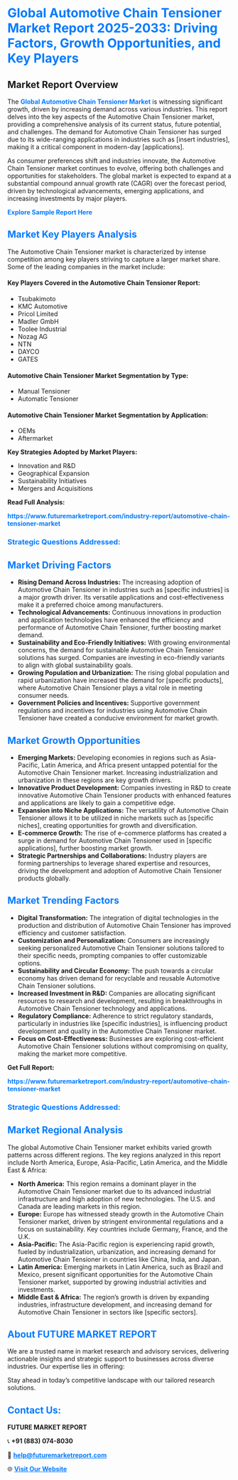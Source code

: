 <h1 style="color: #007BFF;">Global Automotive Chain Tensioner Market Report 2025-2033: Driving Factors, Growth Opportunities, and Key Players</h1>

<section id="overview">
<h2>Market Report Overview</h2>
<p>The <a href="https://www.futuremarketreport.com/industry-report/automotive-chain-tensioner-market" style="color: #007BFF; text-decoration: none;"><strong>Global Automotive Chain Tensioner Market</strong></a> is witnessing significant growth, driven by increasing demand across various industries. This report delves into the key aspects of the Automotive Chain Tensioner market, providing a comprehensive analysis of its current status, future potential, and challenges. The demand for Automotive Chain Tensioner has surged due to its wide-ranging applications in industries such as [insert industries], making it a critical component in modern-day [applications].</p>
<p>As consumer preferences shift and industries innovate, the Automotive Chain Tensioner market continues to evolve, offering both challenges and opportunities for stakeholders. The global market is expected to expand at a substantial compound annual growth rate (CAGR) over the forecast period, driven by technological advancements, emerging applications, and increasing investments by major players.</p>
</section>

<section id="overview">
<p><a href="https://www.futuremarketreport.com/request-sample/reportId=110743" style="color: #007BFF; text-decoration: none;"><strong>Explore Sample Report Here</strong></a></p>
</section>

<section id="key-players">
<h2 style="color: #007BFF;">Market Key Players Analysis</h2>
<p>The Automotive Chain Tensioner market is characterized by intense competition among key players striving to capture a larger market share. Some of the leading companies in the market include:</p>
<h4>Key Players Covered in the Automotive Chain Tensioner Report:</h4>
<ul><li>Tsubakimoto</li><li>KMC Automotive</li><li>Pricol Limited</li><li>Madler GmbH</li><li>Toolee Industrial</li><li>Nozag AG</li><li>NTN</li><li>DAYCO</li><li>GATES</li></ul>
<h4>Automotive Chain Tensioner Market Segmentation by Type:</h4>
<ul><li>Manual Tensioner</li><li>Automatic Tensioner</li></ul>

<h4>Automotive Chain Tensioner Market Segmentation by Application:</h4>
<ul><li>OEMs</li><li>Aftermarket</li></ul>
<p><strong>Key Strategies Adopted by Market Players:</strong></p>
<ul>
<li>Innovation and R&D</li>
<li>Geographical Expansion</li>
<li>Sustainability Initiatives</li>
<li>Mergers and Acquisitions</li>
</ul>
</section>

<section>
<p><strong>Read Full Analysis: </strong></p><a href="https://www.futuremarketreport.com/industry-report/automotive-chain-tensioner-market" style="color: #007BFF; text-decoration: none;"><strong>https://www.futuremarketreport.com/industry-report/automotive-chain-tensioner-market</strong></a>
<h3 style="color: #007BFF;">Strategic Questions Addressed:</h3>
</section>

<section id="driving-factors">
<h2 style="color: #007BFF;">Market Driving Factors</h2>
<ul>
<li><strong>Rising Demand Across Industries:</strong> The increasing adoption of Automotive Chain Tensioner in industries such as [specific industries] is a major growth driver. Its versatile applications and cost-effectiveness make it a preferred choice among manufacturers.</li>
<li><strong>Technological Advancements:</strong> Continuous innovations in production and application technologies have enhanced the efficiency and performance of Automotive Chain Tensioner, further boosting market demand.</li>
<li><strong>Sustainability and Eco-Friendly Initiatives:</strong> With growing environmental concerns, the demand for sustainable Automotive Chain Tensioner solutions has surged. Companies are investing in eco-friendly variants to align with global sustainability goals.</li>
<li><strong>Growing Population and Urbanization:</strong> The rising global population and rapid urbanization have increased the demand for [specific products], where Automotive Chain Tensioner plays a vital role in meeting consumer needs.</li>
<li><strong>Government Policies and Incentives:</strong> Supportive government regulations and incentives for industries using Automotive Chain Tensioner have created a conducive environment for market growth.</li>
</ul>
</section>

<section id="growth-opportunities">
<h2 style="color: #007BFF;">Market Growth Opportunities</h2>
<ul>
<li><strong>Emerging Markets:</strong> Developing economies in regions such as Asia-Pacific, Latin America, and Africa present untapped potential for the Automotive Chain Tensioner market. Increasing industrialization and urbanization in these regions are key growth drivers.</li>
<li><strong>Innovative Product Development:</strong> Companies investing in R&D to create innovative Automotive Chain Tensioner products with enhanced features and applications are likely to gain a competitive edge.</li>
<li><strong>Expansion into Niche Applications:</strong> The versatility of Automotive Chain Tensioner allows it to be utilized in niche markets such as [specific niches], creating opportunities for growth and diversification.</li>
<li><strong>E-commerce Growth:</strong> The rise of e-commerce platforms has created a surge in demand for Automotive Chain Tensioner used in [specific applications], further boosting market growth.</li>
<li><strong>Strategic Partnerships and Collaborations:</strong> Industry players are forming partnerships to leverage shared expertise and resources, driving the development and adoption of Automotive Chain Tensioner products globally.</li>
</ul>
</section>

<section id="trending-factors">
<h2 style="color: #007BFF;">Market Trending Factors</h2>
<ul>
<li><strong>Digital Transformation:</strong> The integration of digital technologies in the production and distribution of Automotive Chain Tensioner has improved efficiency and customer satisfaction.</li>
<li><strong>Customization and Personalization:</strong> Consumers are increasingly seeking personalized Automotive Chain Tensioner solutions tailored to their specific needs, prompting companies to offer customizable options.</li>
<li><strong>Sustainability and Circular Economy:</strong> The push towards a circular economy has driven demand for recyclable and reusable Automotive Chain Tensioner solutions.</li>
<li><strong>Increased Investment in R&D:</strong> Companies are allocating significant resources to research and development, resulting in breakthroughs in Automotive Chain Tensioner technology and applications.</li>
<li><strong>Regulatory Compliance:</strong> Adherence to strict regulatory standards, particularly in industries like [specific industries], is influencing product development and quality in the Automotive Chain Tensioner market.</li>
<li><strong>Focus on Cost-Effectiveness:</strong> Businesses are exploring cost-efficient Automotive Chain Tensioner solutions without compromising on quality, making the market more competitive.</li>
</ul>
</section>

<section>
<p><strong>Get Full Report: </strong></p><a href="https://www.futuremarketreport.com/industry-report/automotive-chain-tensioner-market" style="color: #007BFF; text-decoration: none;"><strong>https://www.futuremarketreport.com/industry-report/automotive-chain-tensioner-market</strong></a>
<h3 style="color: #007BFF;">Strategic Questions Addressed:</h3>
</section>


<section id="regional-analysis">
<h2 style="color: #007BFF;">Market Regional Analysis</h2>
<p>The global Automotive Chain Tensioner market exhibits varied growth patterns across different regions. The key regions analyzed in this report include North America, Europe, Asia-Pacific, Latin America, and the Middle East & Africa:</p>
<ul>
<li><strong>North America:</strong> This region remains a dominant player in the Automotive Chain Tensioner market due to its advanced industrial infrastructure and high adoption of new technologies. The U.S. and Canada are leading markets in this region.</li>
<li><strong>Europe:</strong> Europe has witnessed steady growth in the Automotive Chain Tensioner market, driven by stringent environmental regulations and a focus on sustainability. Key countries include Germany, France, and the U.K.</li>
<li><strong>Asia-Pacific:</strong> The Asia-Pacific region is experiencing rapid growth, fueled by industrialization, urbanization, and increasing demand for Automotive Chain Tensioner in countries like China, India, and Japan.</li>
<li><strong>Latin America:</strong> Emerging markets in Latin America, such as Brazil and Mexico, present significant opportunities for the Automotive Chain Tensioner market, supported by growing industrial activities and investments.</li>
<li><strong>Middle East & Africa:</strong> The region’s growth is driven by expanding industries, infrastructure development, and increasing demand for Automotive Chain Tensioner in sectors like [specific sectors].</li>
</ul>
</section>

<footer>
<h2 style="color: #007BFF;">About FUTURE MARKET REPORT</h2>
<p>We are a trusted name in market research and advisory services, delivering actionable insights and strategic support to businesses across diverse industries. Our expertise lies in offering:</p>

<p>Stay ahead in today’s competitive landscape with our tailored research solutions.</p>

<h2 style="color: #007BFF;">Contact Us:</h2>
<p><strong>FUTURE MARKET REPORT</strong></p>
<p>📞 <strong>+91 (883) 074-8030</strong></p>
<p>📧 <strong><a href="mailto:help@futuremarketreport.com" style="color: #007BFF;">help@futuremarketreport.com</a></strong></p>
<p>🌐 <strong><a href="https://www.futuremarketreport.com/" style="color: #007BFF;">Visit Our Website</a></strong></p>
</footer>